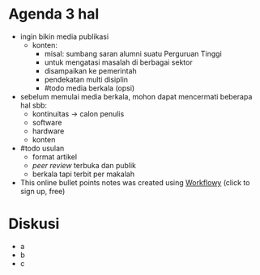 # Agenda 3 hal
- ingin bikin media publikasi
	- konten:
		- misal: sumbang saran alumni suatu Perguruan Tinggi 
		- untuk mengatasi masalah di berbagai sektor 
		- disampaikan ke pemerintah
		- pendekatan multi disiplin
		- #todo media berkala (opsi)
- sebelum memulai media berkala, mohon dapat mencermati beberapa hal sbb:
	- kontinuitas -> calon penulis
	- software
	- hardware
	- konten
- #todo usulan
	- format artikel
	- _peer review_ terbuka dan publik
	- berkala tapi terbit per makalah
-   This online bullet points notes was created using [Workflowy](https://workflowy.com/invite/78e2040a.lnx) (click to sign up, free)
# Diskusi
- a
- b
- c